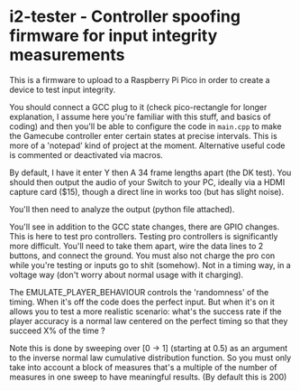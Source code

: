 # i2-tester - Controller spoofing firmware for input integrity measurements

This is a firmware to upload to a Raspberry Pi Pico in order to create a device to test input integrity.

You should connect a GCC plug to it (check pico-rectangle for longer explanation, I assume here you're familiar with this stuff, and basics of coding) and
then you'll be able to configure the code in `main.cpp` to make the Gamecube controller enter certain states at precise intervals.
This is more of a 'notepad' kind of project at the moment. Alternative useful code is commented or deactivated via macros.

By default, I have it enter Y then A 34 frame lengths apart (the DK test). You should then output the audio of your Switch to your PC, ideally via a HDMI
capture card ($15), though a direct line in works too (but has slight noise).

You'll then need to analyze the output (python file attached).

You'll see in addition to the GCC state changes, there are GPIO changes. This is here to test pro controllers. Testing pro controllers is significantly more difficult.
You'll need to take them apart, wire the data lines to 2 buttons, and connect the ground. You must also not charge the pro con while you're testing or inputs go to shit
(somehow). Not in a timing way, in a voltage way (don't worry about normal usage with it charging).

The EMULATE_PLAYER_BEHAVIOUR controls the 'randomness' of the timing. When it's off the code does the perfect input. But when it's on it allows you to test a more
realistic scenario: what's the success rate if the player accuracy is a normal law centered on the perfect timing so that they succeed X% of the time ?

Note this is done by sweeping over [0 -> 1] (starting at 0.5) as an argument to the inverse normal law cumulative distribution function. So you must only take
into account a block of measures that's a multiple of the number of measures in one sweep to have meaningful results. (By default this is 200)

